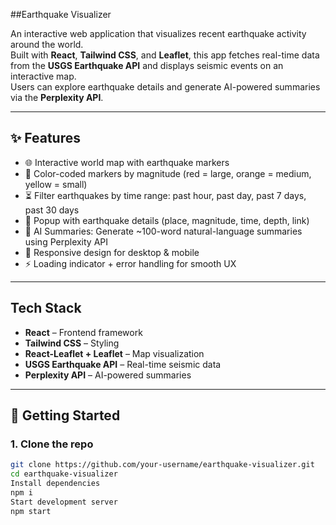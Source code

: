 ##Earthquake Visualizer

An interactive web application that visualizes recent earthquake activity around the world.  
Built with **React**, **Tailwind CSS**, and **Leaflet**, this app fetches real-time data from the **USGS Earthquake API** and displays seismic events on an interactive map.  
Users can explore earthquake details and generate AI-powered summaries via the **Perplexity API**.

---

## ✨ Features
- 🌐 Interactive world map with earthquake markers  
- 🎨 Color-coded markers by magnitude (red = large, orange = medium, yellow = small)  
- ⏳ Filter earthquakes by time range: past hour, past day, past 7 days, past 30 days  
- 📝 Popup with earthquake details (place, magnitude, time, depth, link)  
- 🤖 AI Summaries: Generate ~100-word natural-language summaries using Perplexity API  
- 📱 Responsive design for desktop & mobile  
- ⚡ Loading indicator + error handling for smooth UX  

---

## Tech Stack
- **React** – Frontend framework  
- **Tailwind CSS** – Styling  
- **React-Leaflet + Leaflet** – Map visualization  
- **USGS Earthquake API** – Real-time seismic data  
- **Perplexity API** – AI-powered summaries  

---

## 🚀 Getting Started

### 1. Clone the repo
```bash
git clone https://github.com/your-username/earthquake-visualizer.git
cd earthquake-visualizer
Install dependencies
npm i
Start development server
npm start
